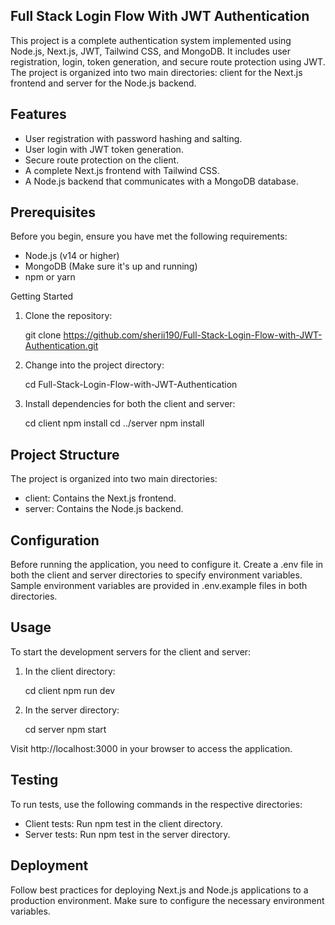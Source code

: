 ## Full Stack Login Flow With JWT Authentication

This project is a complete authentication system implemented using Node.js, Next.js, JWT, Tailwind CSS, and MongoDB. It includes user registration, login, token generation, and secure route protection using JWT. The project is organized into two main directories: client for the Next.js frontend and server for the Node.js backend.

## Features

- User registration with password hashing and salting.
- User login with JWT token generation.
- Secure route protection on the client.
- A complete Next.js frontend with Tailwind CSS.
- A Node.js backend that communicates with a MongoDB database.

## Prerequisites

Before you begin, ensure you have met the following requirements:

- Node.js (v14 or higher)
- MongoDB (Make sure it's up and running)
- npm or yarn

Getting Started

1. Clone the repository:

   git clone https://github.com/sherii190/Full-Stack-Login-Flow-with-JWT-Authentication.git

2. Change into the project directory:

   cd Full-Stack-Login-Flow-with-JWT-Authentication

3. Install dependencies for both the client and server:

   cd client
   npm install
   cd ../server
   npm install

## Project Structure

The project is organized into two main directories:

- client: Contains the Next.js frontend.
- server: Contains the Node.js backend.


## Configuration

Before running the application, you need to configure it. Create a .env file in both the client and server directories to specify environment variables. Sample environment variables are provided in .env.example files in both directories.

## Usage

To start the development servers for the client and server:

1. In the client directory:

   cd client
   npm run dev

2. In the server directory:

   cd server
   npm start

Visit http://localhost:3000 in your browser to access the application.

## Testing

To run tests, use the following commands in the respective directories:

- Client tests: Run npm test in the client directory.
- Server tests: Run npm test in the server directory.

## Deployment

Follow best practices for deploying Next.js and Node.js applications to a production environment. Make sure to configure the necessary environment variables.
